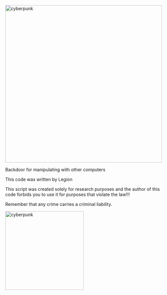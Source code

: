 <img src="https://i.imgur.com/xIAk3m7.png" alt="cyberpunk" width="500" />

Backdoor for manipulating with other computers

This code was written by Legion


This script was created solely for research purposes and the author of this code forbids you to use it for purposes that violate the law!!!

Remember that any crime carries a criminal liability.

<img src="https://i.imgur.com/If1JaaE.jpeg" alt="cyberpunk" width="250" />

